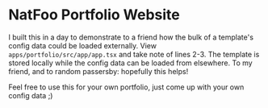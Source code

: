 # NatFoo Portfolio Website

I built this in a day to demonstrate to a friend how the bulk of a template's config data could be loaded externally. View `apps/portfolio/src/app/app.tsx` and take note of lines 2-3. The template is stored locally while the config data can be loaded from elsewhere. To my friend, and to random passersby: hopefully this helps!

Feel free to use this for your own portfolio, just come up with your own config data ;)
